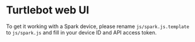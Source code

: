 # Turtlebot web UI

To get it working with a Spark device, please rename `js/spark.js.template` to `js/spark.js` and fill in your device ID and API access token.